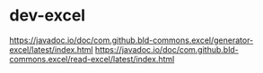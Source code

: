 # dev-excel
https://javadoc.io/doc/com.github.bld-commons.excel/generator-excel/latest/index.html
https://javadoc.io/doc/com.github.bld-commons.excel/read-excel/latest/index.html
